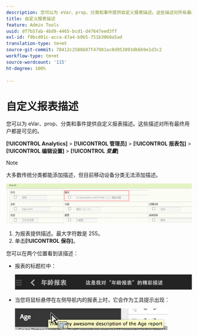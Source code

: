 ```yaml
---
description: 您可以为 eVar、prop、分类和事件提供自定义报表描述。这些描述对所有最终用户都是可见的。
title: 自定义报表描述
feature: Admin Tools
uuid: df7b57ab-4bd9-4465-bcd1-d47647eed3ff
exl-id: f9bcd01c-acca-47a4-b9b5-751b3068a5ad
translation-type: tm+mt
source-git-commit: 78412c2588b07f47981ac0d953893db6b9e1d3c2
workflow-type: tm+mt
source-wordcount: '115'
ht-degree: 100%

---
```


# 自定义报表描述

您可以为 eVar、prop、分类和事件提供自定义报表描述。这些描述对所有最终用户都是可见的。

**[!UICONTROL Analytics]** > **[!UICONTROL 管理员]** > **[!UICONTROL 报表包]** > **[!UICONTROL 编辑设置]** > **[!UICONTROL *变量&#x200B;*]**

>[!NOTE]
>
> 大多数传统分类都能添加描述，但目前移动设备分类无法添加描述。

![](assets/report_descriptions.png)

1. 为报表提供描述。最大字符数是 255。
1. 单击&#x200B;**[!UICONTROL 保存]**。

您可以在两个位置看到该描述：

* 报表的标题栏中：

   ![](assets/report_description_2.png)

* 当您将鼠标悬停在左侧导航内的报表上时，它会作为工具提示出现：

   ![](assets/report_description_3.png)
